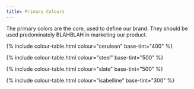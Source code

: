 ```yaml
---
title: Primary Colours
---
```


The primary colors are the core, used to define our brand. They should be used predominately BLAHBLAH in marketing our product.

{% include colour-table.html colour="cerulean" base-tint="400" %}

{% include colour-table.html colour="steel" base-tint="500" %}

{% include colour-table.html colour="slate" base-tint="500" %}

{% include colour-table.html colour="isabelline" base-tint="300" %}
